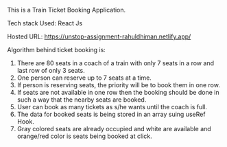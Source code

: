This is a Train Ticket Booking Application.

Tech stack Used: React Js

Hosted URL: https://unstop-assignment-rahuldhiman.netlify.app/

Algorithm behind ticket booking is:
1. There are 80 seats in a coach of a train with only 7 seats in a row and last row of only 3 seats.
2. One person can reserve up to 7 seats at a time.
3. If person is reserving seats, the priority will be to book them in one row.
4. If seats are not available in one row then the booking should be done in such a way that the nearby
seats are booked.
5. User can book as many tickets as s/he wants until the coach is full.
6. The data for booked seats is being stored in an array suing useRef Hook.
7. Gray colored seats are already occupied and white are available and orange/red color is seats being booked at click.

